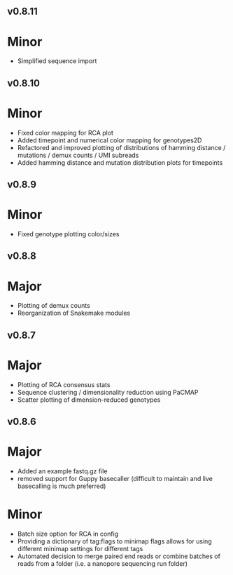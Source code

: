 ## v0.8.11
# Minor
 - Simplified sequence import

## v0.8.10
# Minor
 - Fixed color mapping for RCA plot
 - Added timepoint and numerical color mapping for genotypes2D
 - Refactored and improved plotting of distributions of hamming distance / mutations / demux counts / UMI subreads
 - Added hamming distance and mutation distribution plots for timepoints

## v0.8.9
# Minor
 - Fixed genotype plotting color/sizes

## v0.8.8
# Major
 - Plotting of demux counts
 - Reorganization of Snakemake modules

## v0.8.7
# Major
- Plotting of RCA consensus stats
- Sequence clustering / dimensionality reduction using PaCMAP
- Scatter plotting of dimension-reduced genotypes

## v0.8.6
# Major
- Added an example fastq.gz file
- removed support for Guppy basecaller (difficult to maintain and live basecalling is much preferred)
# Minor
- Batch size option for RCA in config
- Providing a dictionary of tag:flags to minimap flags allows for using different minimap settings for different tags
- Automated decision to merge paired end reads or combine batches of reads from a folder (i.e. a nanopore sequencing run folder)